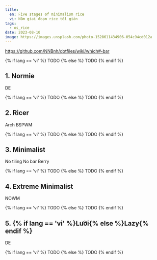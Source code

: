 ```yaml
---
title:
  en: Five stages of minimalism rice
  vi: Năm giai đoạn rice tối giản
tags:
  - os_rice
date: 2023-08-10
image: https://images.unsplash.com/photo-1528611434906-054c94cd012a
---
```



https://github.com/NNBnh/dotfiles/wiki/which#-bar


{% if lang == 'vi' %}
  TODO
{% else %}
  TODO
{% endif %}

## 1. Normie

DE

{% if lang == 'vi' %}
  TODO
{% else %}
  TODO
{% endif %}

## 2. Ricer

Arch
BSPWM

{% if lang == 'vi' %}
  TODO
{% else %}
  TODO
{% endif %}

## 3. Minimalist

No tiling
No bar
Berry

{% if lang == 'vi' %}
  TODO
{% else %}
  TODO
{% endif %}

## 4. Extreme Minimalist

NOWM

{% if lang == 'vi' %}
  TODO
{% else %}
  TODO
{% endif %}

## 5. {% if lang == 'vi' %}Lười{% else %}Lazy{% endif %}

DE

{% if lang == 'vi' %}
  TODO
{% else %}
  TODO
{% endif %}

